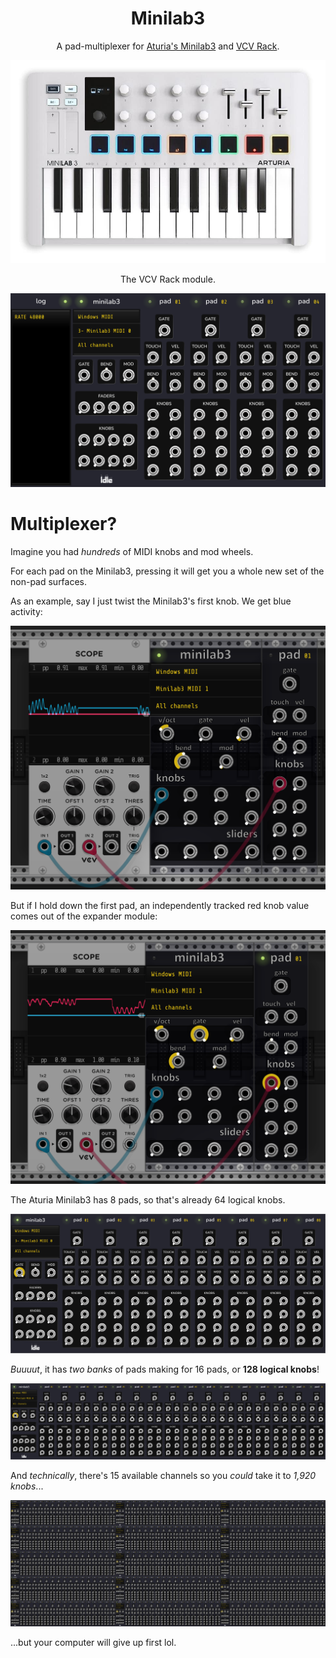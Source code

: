 <h1 align="center">Minilab3</h1>

<p align="center">
A pad-multiplexer for <a href="https://www.arturia.com/products/hybrid-synths/minilab-3/overview">Aturia's Minilab3</a> and <a href="https://vcvrack.com/">VCV Rack</a>.
</p>

<p align="center">
  <img src="https://github.com/dustinlacewell/vcv-minilab3/blob/main/docs/public/controller.png?raw=true" alt="Minilab3"/>
</p>

<p align="center">
The VCV Rack module.
</p>

<p align="center">
  <img src="https://github.com/dustinlacewell/vcv-minilab3/blob/main/docs/public/hero.png?raw=true" alt="Minilab3 module"/>
</p>


# Multiplexer?

Imagine you had *hundreds* of MIDI knobs and mod wheels.

For each pad on the Minilab3, pressing it will get you a whole new set of the non-pad surfaces.

As an example, say I just twist the Minilab3's first knob. We get blue activity:

<p align="center">
  <img src="https://github.com/dustinlacewell/vcv-minilab3/blob/main/docs/public/main-knob.png?raw=true" alt="Minilab3 module"/>
</p>

But if I hold down the first pad, an independently tracked red knob value comes out of the expander module:

<p align="center">
  <img src="https://github.com/dustinlacewell/vcv-minilab3/blob/main/docs/public/pad-knob.png?raw=true" alt="Minilab3 module"/>
</p>

The Aturia Minilab3 has 8 pads, so that's already 64 logical knobs.

<p align="center">
  <img src="https://github.com/dustinlacewell/vcv-minilab3/blob/main/docs/public/8-pads.png?raw=true" alt="Minilab3 module"/>
</p>

*Buuuut*, it has *two banks* of pads making for 16 pads, or **128 logical knobs**!

<p align="center">
  <img src="https://github.com/dustinlacewell/vcv-minilab3/blob/main/docs/public/16-pads.png?raw=true" alt="Minilab3 module"/>
</p>

And *technically*, there's 15 available channels so you *could* take it to *1,920 knobs*...


<p align="center">
  <img src="https://github.com/dustinlacewell/vcv-minilab3/blob/main/docs/public/15-channels.png?raw=true" alt="Minilab3 module"/>
</p>

...but your computer will give up first lol.